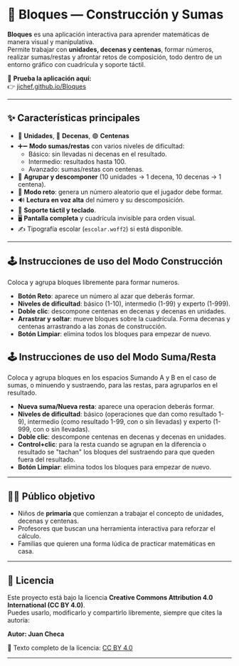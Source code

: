 # 🧩 Bloques — Construcción y Sumas

**Bloques** es una aplicación interactiva para aprender matemáticas de manera visual y manipulativa.  
Permite trabajar con **unidades, decenas y centenas**, formar números, realizar sumas/restas y afrontar retos de composición, todo dentro de un entorno gráfico con cuadrícula y soporte táctil.

🔗 **Prueba la aplicación aquí:**  
👉 [jichef.github.io/Bloques](https://jichef.github.io/Bloques)

---

## ✨ Características principales

- 🔵 **Unidades**, 🔴 **Decenas**, 🟢 **Centenas**  
- ➕➖ **Modo sumas/restas** con varios niveles de dificultad:  
  - Básico: sin llevadas ni decenas en el resultado.  
  - Intermedio: resultados hasta 100.  
  - Avanzado: sumas/restas con centenas.  
- 🧮 **Agrupar y descomponer** (10 unidades → 1 decena, 10 decenas → 1 centena).  
- 🎯 **Modo reto**: genera un número aleatorio que el jugador debe formar.  
- 🔊 **Lectura en voz alta** del número y su descomposición.  
- 📱 **Soporte táctil y teclado**.  
- 🖥️ **Pantalla completa** y cuadrícula invisible para orden visual.  
- ✍️ Tipografía escolar (`escolar.woff2`) si está disponible.  

---

## 🕹️ Instrucciones de uso del Modo Construcción

Coloca y agrupa bloques libremente para formar numeros.

- **Botón Reto**: aparece un número al azar que deberás formar.  
- **Niveles de dificultad**: básico (1-10), intermedio (1-99) y experto (1-999).
- **Doble clic**: descompone centenas en decenas y decenas en unidades.  
- **Arrastrar y soltar**: mueve bloques sobre la cuadrícula. Forma decenas y centenas arrastrando a las zonas de construcción.
- **Botón Limpiar**: elimina todos los bloques para empezar de nuevo.  

## 🕹️ Instrucciones de uso del Modo Suma/Resta

Coloca y agrupa bloques en los espacios Sumando A y B en el caso de sumas, o minuendo y sustraendo, para las restas, para agruparlos en el resultado. 

- **Nueva suma/Nueva resta**: aparece una operacion deberás formar.  
- **Niveles de dificultad**: básico (operaciones que dan como resultado 1-9), intermedio (como resultado 1-99, con o sin llevadas) y experto (1-999, con o sin llevadas).
- **Doble clic**: descompone centenas en decenas y decenas en unidades.  
- **Control+clic**: para la resta cuando se agrupan en la diferencia o resultado se "tachan" los bloques del sustraendo para que queden fuera del resultado.
- **Botón Limpiar**: elimina todos los bloques para empezar de nuevo.  

---

## 👩‍🏫 Público objetivo

- Niños de **primaria** que comienzan a trabajar el concepto de unidades, decenas y centenas.  
- Profesores que buscan una herramienta interactiva para reforzar el cálculo.  
- Familias que quieren una forma lúdica de practicar matemáticas en casa.  

---

## 📜 Licencia

Este proyecto está bajo la licencia **Creative Commons Attribution 4.0 International (CC BY 4.0)**.  
Puedes usarlo, modificarlo y compartirlo libremente, siempre que cites la autoría:  

**Autor: Juan Checa**  

📖 Texto completo de la licencia: [CC BY 4.0](LICENSE.md)

---


